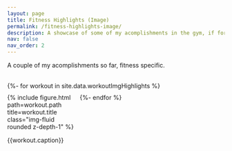 ```yaml
---
layout: page
title: Fitness Highlights (Image)
permalink: /fitness-highlights-image/
description: A showcase of some of my acomplishments in the gym, if for nothing more than personal tracking && goals. 
nav: false
nav_order: 2
---
```


A couple of my acomplishments so far, fitness specific. 

<br />

<div class="grid">
  {%- for workout in site.data.workoutImgHighlights %}
    <div class="grid-item">
      {% include figure.html path=workout.path title=workout.title class="img-fluid rounded z-depth-1" %}
      <p>{{workout.caption}}</p>
    </div>
  {%- endfor %}
</div>

<style>
  .grid {
    display: flex;
    flex-wrap: wrap;
    gap: 10px; /* Adjust spacing between items */
  }

  .grid-item {
    /* width: calc(25% - 10px); Four columns on larger screens */
      width: calc(33.33% - 10px); /* Three columns for medium screens */

    box-sizing: border-box; /* Ensure padding and borders are included in the width and height */
  }

  @media (max-width: 768px) {
    .grid-item {
      width: calc(50% - 10px); /* Two columns for small screens */
    }
  }

  @media (max-width: 480px) {
    .grid-item {
      width: 100%; /* One column for mobile screens */
    }
  }
</style>